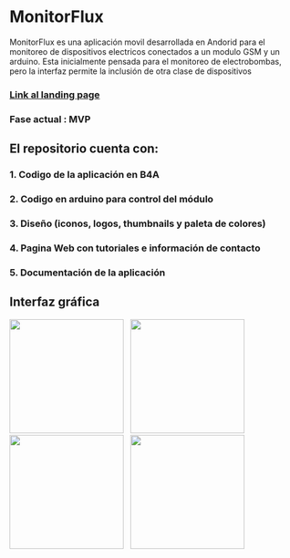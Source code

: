 # **MonitorFlux**
MonitorFlux es una aplicación movil desarrollada en Andorid para el monitoreo de dispositivos electricos conectados a un modulo GSM y un arduino.
Esta inicialmente pensada para el monitoreo de electrobombas, pero la interfaz permite la inclusión de otra clase de dispositivos

### **[Link al landing page](https://jho3r.github.io/Android_MonitorFlux/)**
### **Fase actual : MVP**

## El repositorio cuenta con:

### 1. Codigo de la aplicación en B4A
### 2. Codigo en arduino para control del módulo
### 3. Diseño (iconos, logos, thumbnails y paleta de colores)
### 4. Pagina Web con tutoriales e información de contacto
### 5. Documentación de la aplicación

## Interfaz gráfica

<p float="left">
  <img src="https://github.com/jho3r/Android_MonitorFlux/blob/master/Dise%C3%B1o/Mockups/Screenshot_2021-03-20-12-49-16-237_b4a.example.jpg" width="200"/>
  &nbsp;
  <img src="https://github.com/jho3r/Android_MonitorFlux/blob/master/Dise%C3%B1o/Mockups/Screenshot_2021-03-20-22-00-18-580_b4a.example.jpg" width="200" />
  &nbsp;
  <img src="https://github.com/jho3r/Android_MonitorFlux/blob/master/Dise%C3%B1o/Mockups/Screenshot_2021-03-20-22-00-24-630_b4a.example.jpg" width="200" />
  &nbsp;
  <img src="https://github.com/jho3r/Android_MonitorFlux/blob/master/Dise%C3%B1o/Mockups/Screenshot_2021-03-20-12-50-09-485_b4a.example.jpg" width="200" />
</p>
